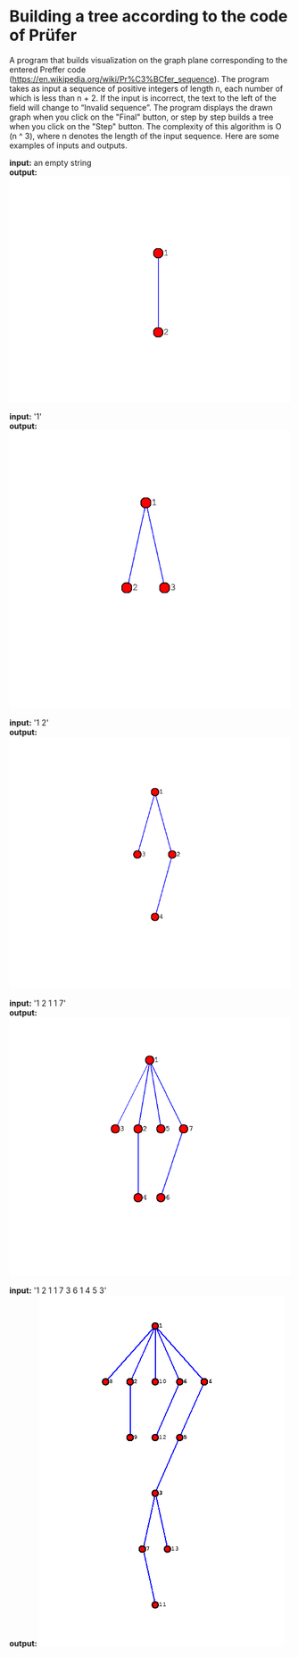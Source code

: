 # Building a tree according to the code of Prüfer
A program that builds visualization on the graph plane corresponding to the entered Preffer code (https://en.wikipedia.org/wiki/Pr%C3%BCfer_sequence). The program takes as input a sequence of positive integers of length n, each number of which is less than n + 2. If the input is incorrect, the text to the left of the field will change to “Invalid sequence”. The program displays the drawn graph when you click on the "Final" button, or step by step builds a tree when you click on the "Step" button. The complexity of this algorithm is O (n ^ 3), where n denotes the length of the input sequence.
Here are some examples of inputs and outputs. 

**input:** an empty string\
**output:** ![Alt text](images/empty.png?raw=true "Title")

**input:** '1'\
**output:** ![Alt text](images/1.png?raw=true "Title")

**input:** '1 2'\
**output:** ![Alt text](images/1_2.png?raw=true "Title")

**input:** '1 2 1 1 7'\
**output:** ![Alt text](images/1_2_1_1_7.png?raw=true "Title")

**input:** '1 2 1 1 7 3 6 1 4 5 3'\
**output:** ![Alt text](images/1_2_1_1_7_3_6_1_4_5_3.png?raw=true "Title")